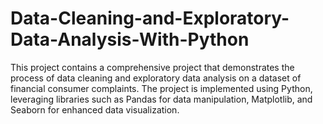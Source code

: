 # Data-Cleaning-and-Exploratory-Data-Analysis-With-Python
This project contains a comprehensive project that demonstrates the process of data cleaning and exploratory data analysis on a dataset of financial consumer complaints. The project is implemented using Python, leveraging libraries such as Pandas for data manipulation, Matplotlib, and Seaborn for enhanced data visualization.
